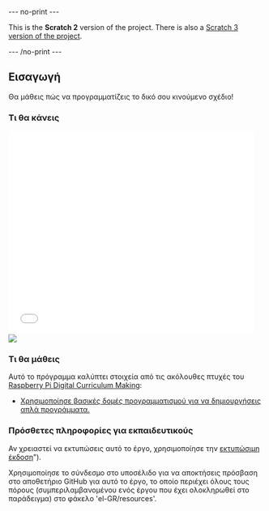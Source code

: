 --- no-print ---

This is the **Scratch 2** version of the project. There is also a [Scratch 3 version of the project](https://projects.raspberrypi.org/el-GR/projects/lost-in-space).

--- /no-print ---

## Εισαγωγή

Θα μάθεις πώς να προγραμματίζεις το δικό σου κινούμενο σχέδιο!

### Τι θα κάνεις

<div class="scratch-preview">
  <iframe allowtransparency="true" width="485" height="402" src="//scratch.mit.edu/projects/embed/221694231/?autostart=false" frameborder="0"></iframe>
  <img src="images/space-final.png">
</div>

### Τι θα μάθεις

Αυτό το πρόγραμμα καλύπτει στοιχεία από τις ακόλουθες πτυχές του [Raspberry Pi Digital Curriculum Making](http://rpf.io/curriculum):

+ [Χρησιμοποίησε βασικές δομές προγραμματισμού για να δημιουργήσεις απλά προγράμματα.](https://www.raspberrypi.org/curriculum/programming/creator)

### Πρόσθετες πληροφορίες για εκπαιδευτικούς

Αν χρειαστεί να εκτυπώσεις αυτό το έργο, χρησιμοποίησε την [εκτυπώσιμη έκδοση](https://projects.raspberrypi.org/el-GR/projects/lost-in-space-scratch2/print)").

Χρησιμοποίησε το σύνδεσμο στο υποσέλιδο για να αποκτήσεις πρόσβαση στο αποθετήριο GitHub για αυτό το έργο, το οποίο περιέχει όλους τους πόρους (συμπεριλαμβανομένου ενός έργου που έχει ολοκληρωθεί στο παράδειγμα) στο φάκελο 'el-GR/resources'.
